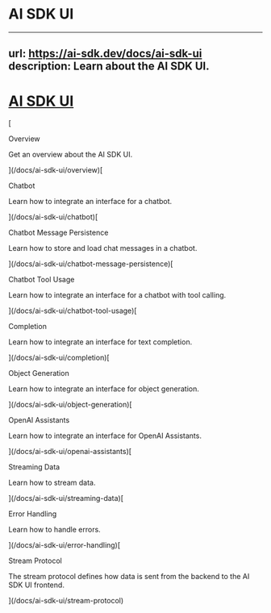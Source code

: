 # AI SDK UI


---
url: https://ai-sdk.dev/docs/ai-sdk-ui
description: Learn about the AI SDK UI.
---


# [AI SDK UI](#ai-sdk-ui)


[

Overview

Get an overview about the AI SDK UI.

](/docs/ai-sdk-ui/overview)[

Chatbot

Learn how to integrate an interface for a chatbot.

](/docs/ai-sdk-ui/chatbot)[

Chatbot Message Persistence

Learn how to store and load chat messages in a chatbot.

](/docs/ai-sdk-ui/chatbot-message-persistence)[

Chatbot Tool Usage

Learn how to integrate an interface for a chatbot with tool calling.

](/docs/ai-sdk-ui/chatbot-tool-usage)[

Completion

Learn how to integrate an interface for text completion.

](/docs/ai-sdk-ui/completion)[

Object Generation

Learn how to integrate an interface for object generation.

](/docs/ai-sdk-ui/object-generation)[

OpenAI Assistants

Learn how to integrate an interface for OpenAI Assistants.

](/docs/ai-sdk-ui/openai-assistants)[

Streaming Data

Learn how to stream data.

](/docs/ai-sdk-ui/streaming-data)[

Error Handling

Learn how to handle errors.

](/docs/ai-sdk-ui/error-handling)[

Stream Protocol

The stream protocol defines how data is sent from the backend to the AI SDK UI frontend.

](/docs/ai-sdk-ui/stream-protocol)
